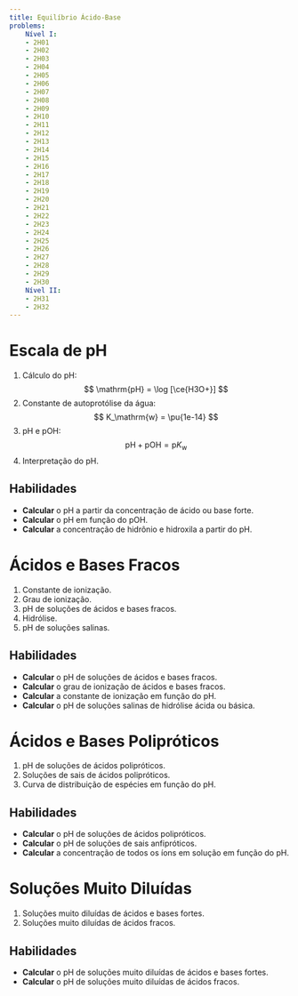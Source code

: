 ```yaml
---
title: Equilíbrio Ácido-Base
problems:
    Nível I:
    - 2H01
    - 2H02
    - 2H03
    - 2H04
    - 2H05
    - 2H06
    - 2H07
    - 2H08
    - 2H09
    - 2H10
    - 2H11
    - 2H12
    - 2H13
    - 2H14
    - 2H15
    - 2H16
    - 2H17
    - 2H18
    - 2H19
    - 2H20
    - 2H21
    - 2H22
    - 2H23
    - 2H24
    - 2H25
    - 2H26
    - 2H27
    - 2H28
    - 2H29
    - 2H30
    Nível II:
    - 2H31
    - 2H32
---
```


# Escala de pH

1. Cálculo do pH:
   $$
   \mathrm{pH} = \log [\ce{H3O+}]
   $$
2. Constante de autoprotólise da água:
   $$
   K_\mathrm{w} = \pu{1e-14}
   $$
3. pH e pOH:
   $$
   \mathrm{pH} + \mathrm{pOH} = \mathrm{p}K_\mathrm{w}
   $$
4. Interpretação do pH.


## Habilidades

- **Calcular** o pH a partir da concentração de ácido ou base forte.
- **Calcular** o pH em função do pOH.
- **Calcular** a concentração de hidrônio e hidroxila a partir do pH.

# Ácidos e Bases Fracos

1. Constante de ionização.
2. Grau de ionização.
3. pH de soluções de ácidos e bases fracos.
4. Hidrólise.
5. pH de soluções salinas.

## Habilidades

- **Calcular** o pH de soluções de ácidos e bases fracos.
- **Calcular** o grau de ionização de ácidos e bases fracos.
- **Calcular** a constante de ionização em função do pH.
- **Calcular** o pH de soluções salinas de hidrólise ácida ou básica.

# Ácidos e Bases Polipróticos

1. pH de soluções de ácidos polipróticos.
2. Soluções de sais de ácidos polipróticos.
3. Curva de distribuição de espécies em função do pH.

## Habilidades

- **Calcular** o pH de soluções de ácidos polipróticos.
- **Calcular** o pH de soluções de sais anfipróticos.
- **Calcular** a concentração de todos os íons em solução em função do pH.

# Soluções Muito Diluídas

1. Soluções muito diluídas de ácidos e bases fortes.
2. Soluções muito diluídas de ácidos fracos.

## Habilidades

- **Calcular** o pH de soluções muito diluídas de ácidos e bases fortes.
- **Calcular** o pH de soluções muito diluídas de ácidos fracos.